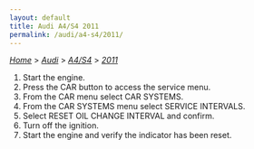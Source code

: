 ```yaml
---
layout: default
title: Audi A4/S4 2011
permalink: /audi/a4-s4/2011/
---
```

[*Home*](/) > [*Audi*](/audi/) > [*A4/S4*](/audi/a4-s4/) > [*2011*](/audi/a4-s4/2011/)
1. Start the engine.
2. Press the CAR button to access the service menu.
3. From the CAR menu select CAR SYSTEMS.
4. From the CAR SYSTEMS menu select SERVICE INTERVALS.
5. Select RESET OIL CHANGE INTERVAL and confirm.
6. Turn off the ignition.
7. Start the engine and verify the indicator has been reset.